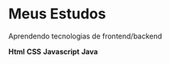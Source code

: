 # Meus Estudos
 Aprendendo tecnologias de frontend/backend

 **Html**
 **CSS**
 **Javascript**
 **Java**
